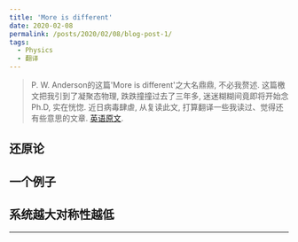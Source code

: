 ```yaml
---
title: 'More is different'
date: 2020-02-08
permalink: /posts/2020/02/08/blog-post-1/
tags:
  - Physics
  - 翻译
---
```


 > P. W. Anderson的这篇'More is different'之大名鼎鼎, 不必我赘述. 这篇檄文把我引到了凝聚态物理, 跌跌撞撞过去了三年多, 迷迷糊糊间竟即将开始念Ph.D, 实在恍惚. 近日病毒肆虐, 从复读此文, 打算翻译一些我读过、觉得还有些意思的文章. [英语原文](https://science.sciencemag.org/content/177/4047/393).


## 还原论

## 一个例子

## 系统越大对称性越低

------